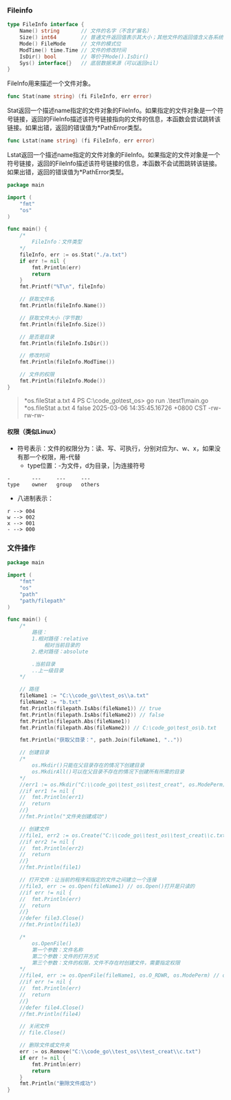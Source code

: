### Fileinfo
```Go
type FileInfo interface {
    Name() string       // 文件的名字（不含扩展名）
    Size() int64        // 普通文件返回值表示其大小；其他文件的返回值含义各系统不同
    Mode() FileMode     // 文件的模式位
    ModTime() time.Time // 文件的修改时间
    IsDir() bool        // 等价于Mode().IsDir()
    Sys() interface{}   // 底层数据来源（可以返回nil）
}
```
FileInfo用来描述一个文件对象。

```Go
func Stat(name string) (fi FileInfo, err error)
```
Stat返回一个描述name指定的文件对象的FileInfo。如果指定的文件对象是一个符号链接，返回的FileInfo描述该符号链接指向的文件的信息，本函数会尝试跳转该链接。如果出错，返回的错误值为*PathError类型。

```Go
func Lstat(name string) (fi FileInfo, err error)
```
Lstat返回一个描述name指定的文件对象的FileInfo。如果指定的文件对象是一个符号链接，返回的FileInfo描述该符号链接的信息，本函数不会试图跳转该链接。如果出错，返回的错误值为*PathError类型。

```Go
package main

import (
	"fmt"
	"os"
)

func main() {
	/*
		FileInfo：文件类型
	*/
	fileInfo, err := os.Stat("./a.txt")
	if err != nil {
		fmt.Println(err)
		return
	}
	fmt.Printf("%T\n", fileInfo)

	// 获取文件名
	fmt.Println(fileInfo.Name())

	// 获取文件大小（字节数）
	fmt.Println(fileInfo.Size())

	// 是否是目录
	fmt.Println(fileInfo.IsDir())

	// 修改时间
	fmt.Println(fileInfo.ModTime())

	// 文件的权限
	fmt.Println(fileInfo.Mode())
}
```
> *os.fileStat
> a.txt
> 4
> PS C:\code_go\test_os> go run .\test1\main.go
> *os.fileStat
> a.txt
> 4
> false
> 2025-03-06 14:35:45.16726 +0800 CST
> -rw-rw-rw-


#### 权限（类似Linux）
- 符号表示：文件的权限分为：读、写、可执行，分别对应为r、w、x，如果没有那一个权限，用-代替
    - type位置：-为文件，d为目录，|为连接符号
```
-       ---     ---     ---
type    owner   group   others
```

- 八进制表示：
```
r --> 004
w --> 002
x --> 001
- --> 000
```

### 文件操作
```Go
package main

import (
	"fmt"
	"os"
	"path"
	"path/filepath"
)

func main() {
	/*
		路径：
		1.相对路径：relative
			相对当前目录的
		2.绝对路径：absolute

		.当前目录
		..上一级目录
	*/

	// 路径
	fileName1 := "C:\\code_go\\test_os\\a.txt"
	fileName2 := "b.txt"
	fmt.Println(filepath.IsAbs(fileName1)) // true
	fmt.Println(filepath.IsAbs(fileName2)) // false
	fmt.Println(filepath.Abs(fileName1))
	fmt.Println(filepath.Abs(fileName2)) // C:\code_go\test_os\b.txt

	fmt.Println("获取父目录：", path.Join(fileName1, ".."))

	// 创建目录
	/*
		os.Mkdir()只能在父目录存在的情况下创建目录
		os.MkdirAll()可以在父目录不存在的情况下创建所有所需的目录
	*/
	//err1 := os.Mkdir("C:\\code_go\\test_os\\test_creat", os.ModePerm)
	//if err1 != nil {
	//	fmt.Println(err1)
	//	return
	//}
	//fmt.Println("文件夹创建成功")

	// 创建文件
	//file1, err2 := os.Create("C:\\code_go\\test_os\\test_creat\\c.txt")
	//if err2 != nil {
	//	fmt.Println(err2)
	//	return
	//}
	//fmt.Println(file1)

	// 打开文件：让当前的程序和指定的文件之间建立一个连接
	//file3, err := os.Open(fileName1) // os.Open()打开是只读的
	//if err != nil {
	//	fmt.Println(err)
	//	return
	//}
	//defer file3.Close()
	//fmt.Println(file3)

	/*
		os.OpenFile()
		第一个参数：文件名称
		第二个参数：文件的打开方式
		第三个参数：文件的权限，文件不存在时创建文件，需要指定权限
	*/
	//file4, err := os.OpenFile(fileName1, os.O_RDWR, os.ModePerm) // os.OpenFile()打开是可写的
	//if err != nil {
	//	fmt.Println(err)
	//	return
	//}
	//defer file4.Close()
	//fmt.Println(file4)

	// 关闭文件
	// file.Close()

	// 删除文件或文件夹
	err := os.Remove("C:\\code_go\\test_os\\test_creat\\c.txt")
	if err != nil {
		fmt.Println(err)
		return
	}
	fmt.Println("删除文件成功")
}
```